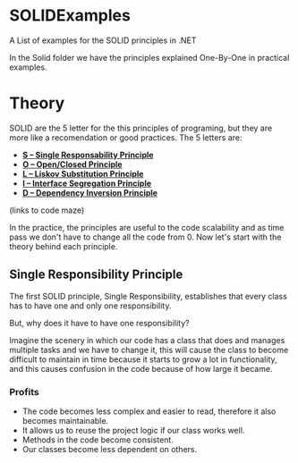 # SOLIDExamples
A List of examples for the SOLID principles in .NET

In the Solid folder we have the principles explained One-By-One in practical examples.

<h1>Theory</h1>

SOLID are the 5 letter for the this principles of programing, but they are more like a recomendation or good practices.
The 5 letters are:

- **[S – Single Responsability Principle](https://code-maze.com/single-responsibility-principle/)**
- **[O – Open/Closed Principle](https://code-maze.com/open-closed-principle/)**
- **[L – Liskov Substitution Principle](https://code-maze.com/liskov-substitution-principle/)**
- **[I – Interface Segregation Principle](https://code-maze.com/interface-segregation-principle/)**
- **[D – Dependency Inversion Principle](https://code-maze.com/dependency-inversion-principle/)**

(links to code maze)

In the practice, the principles are useful to the code scalability and as time pass we don't have to change all the code from 0.
Now let's start with the theory behind each principle.

## **Single Responsibility Principle**

The first SOLID principle, Single Responsibility, establishes that every class has to have one and only one responsibility.

But, why does it have to have one responsibility? 

Imagine the scenery in which our code has a class that does and manages multiple tasks and we have to change it, this will cause the class to become difficult to maintain in time because it starts to grow a lot in functionality, and this causes confusion in the code because of how large it became.

### Profits

- The code becomes less complex and easier to read, therefore it also becomes maintainable.
- It allows us to reuse the project logic if our class works well.
- Methods in the code become consistent.
- Our classes become less dependent on others.
